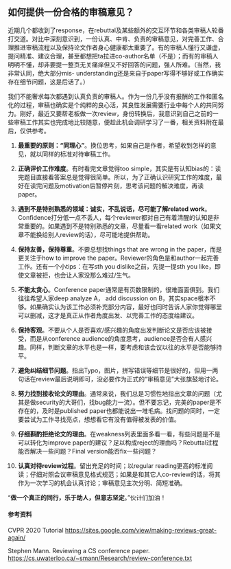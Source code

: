 ## 如何提供一份合格的审稿意见？



近期几个都收到了response，在rebuttal及某些额外的交互环节和各类审稿人轮番打交道。对比中深刻意识到，一份认真、中肯、负责的审稿意见，对完善工作、合理推进审稿流程以及保持论文作者身心健康都太重要了。有的审稿人懂行又谦虚，提问精准、建议合理，甚至都想把ta拉进co-author名单（不是）；而有的审稿人明明不懂，却非要提一整页无关痛痒但又不好回答的问题，强人所难。（当然，我非常认同，绝大部分mis- understanding还是来自于paper写得不够好或工作确实存在细节问题，这是后话了。）

我们不能奢求每次都遇到认真负责的审稿人。作为一份几乎没有报酬的工作和匿名化的过程，审稿也确实是个纯粹的良心活，其良性发展需要行业中每个人的共同努力。刚好，最近又要帮老板做一次review，身份转换后，我意识到自己之前的一些审稿工作其实也完成地比较随意，便趁此机会调研学习了一番，相关资料附在最后，仅供参考。

1. **最重要的原则：“同理心”**。换位思考，如果自己是作者，希望收到怎样的意见，就以同样的标准对待审稿工作。

2. **正确评价工作难度**。有时看完文章觉得too simple，其实是有认知bias的：读完题目直接看答案总是觉得很简单。所以，为了正确认识研究工作的难度，最好在读完问题及motivation后暂停片刻，思考该问题的解决难度，再读paper。

3. **遇到不是特别熟悉的领域：诚实，不乱说话，尽可能了解related work**。Confidence打分低一点不丢人，每个reviewer都对自己有着清醒的认知是非常重要的。如果遇到不是特别熟悉的文章，尽量看一看related work（如果文章不能换给别人review的话），尽可能地提供帮助。

4. **保持友善，保持尊重**。不要总想找things that are wrong in the paper，而是更关注于how to improve the paper。Reviewer的角色是和author一起完善工作。还有一个小tips：在写sth you dislike之前，先提一提sth you like，即使文章被拒，也会让人家没那么难过/生气。

5. **不能太贪心**。Conference paper通常是有页数限制的，很难面面俱到。我们往往希望人家deep analyze A， add discussion on B，其实space根本不够。如果确实认为该工作必须补充部分内容，最好也同时告诉人家你觉得哪里可以删减，这才是真正从作者角度出发、以完善工作的态度给建议。

6. **保持客观**。不要从个人是否喜欢/感兴趣的角度出发判断论文是否应该被接受，而是从conference audience的角度思考，audience是否会有人感兴趣。同样，判断文章的水平也是一样，要考虑和该会议以往的水平是否能够持平。
7. **避免纠结细节问题**。指出Typo，图片，拼写错误等细节是很好的，但用一两句话在review最后说明即可，没必要作为正式的“审稿意见”大张旗鼓地讨论。
8. **努力找到接收论文的理由**。通常来说，我们总是习惯性地指出文章的问题（尤其是做security的大哥们，找bug能力一流）。但不要忘记，完美的paper是不存在的，及时是published paper也都能说出一堆毛病。找问题的同时，一定要尝试为工作寻找亮点，想想看它有没有值得被发表的价值。
9. **仔细斟酌拒绝论文的理由**。在weakness列表里面多看一看，有些问题是不是可以转化为improve paper的建议？足以构成reject的理由吗？Rebuttal过程能否解决一些问题？Final version能否fix一些问题？
10. **认真对待review过程**。留出充足的时间；以regular reading更高的标准阅读；仔细对照会议审稿意见格式规范；如果是和其它人co-review的话，将其作为一次学习的机会认真讨论；审稿意见主次分明、简短准确。

“**做一个真正的同行，乐于助人，但意志坚定**。”伙计们加油！



#### 参考资料

CVPR 2020 Tutorial https://sites.google.com/view/making-reviews-great-again/

Stephen Mann. Reviewing a CS conference paper.  https://cs.uwaterloo.ca/~smann/Research/review-conference.txt





